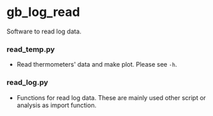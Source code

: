 # gb_log_read
Software to read log data.

### read_temp.py
- Read thermometers' data and make plot. Please see `-h`.

### read_log.py
- Functions for read log data. These are mainly used other script or analysis as import function.